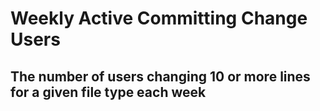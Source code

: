 # Weekly Active Committing Change Users
## The number of users changing 10 or more lines for a given file type each week
